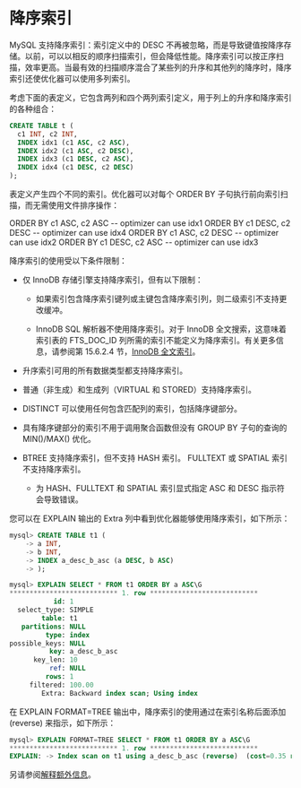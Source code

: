 # 降序索引

MySQL 支持降序索引：索引定义中的 DESC 不再被忽略，而是导致键值按降序存储。以前，可以以相反的顺序扫描索引，但会降低性能。降序索引可以按正序扫描，效率更高。当最有效的扫描顺序混合了某些列的升序和其他列的降序时，降序索引还使优化器可以使用多列索引。

考虑下面的表定义，它包含两列和四个两列索引定义，用于列上的升序和降序索引的各种组合：

```sql
CREATE TABLE t (
  c1 INT, c2 INT,
  INDEX idx1 (c1 ASC, c2 ASC),
  INDEX idx2 (c1 ASC, c2 DESC),
  INDEX idx3 (c1 DESC, c2 ASC),
  INDEX idx4 (c1 DESC, c2 DESC)
);
```

表定义产生四个不同的索引。优化器可以对每个 ORDER BY 子句执行前向索引扫描，而无需使用文件排序操作：

ORDER BY c1 ASC, c2 ASC    -- optimizer can use idx1
ORDER BY c1 DESC, c2 DESC  -- optimizer can use idx4
ORDER BY c1 ASC, c2 DESC   -- optimizer can use idx2
ORDER BY c1 DESC, c2 ASC   -- optimizer can use idx3

降序索引的使用受以下条件限制：

- 仅 InnoDB 存储引擎支持降序索引，但有以下限制：

  - 如果索引包含降序索引键列或主键包含降序索引列，则二级索引不支持更改缓冲。

  - InnoDB SQL 解析器不使用降序索引。对于 InnoDB 全文搜索，这意味着索引表的 FTS_DOC_ID 列所需的索引不能定义为降序索引。有关更多信息，请参阅第 15.6.2.4 节，[InnoDB 全文索引](https://dev.mysql.com/doc/refman/8.0/en/innodb-fulltext-index.html)。

- 升序索引可用的所有数据类型都支持降序索引。

- 普通（非生成）和生成列（VIRTUAL 和 STORED）支持降序索引。

- DISTINCT 可以使用任何包含匹配列的索引，包括降序键部分。

- 具有降序键部分的索引不用于调用聚合函数但没有 GROUP BY 子句的查询的 MIN()/MAX() 优化。

- BTREE 支持降序索引，但不支持 HASH 索引。 FULLTEXT 或 SPATIAL 索引不支持降序索引。

  - 为 HASH、FULLTEXT 和 SPATIAL 索引显式指定 ASC 和 DESC 指示符会导致错误。

您可以在 EXPLAIN 输出的 Extra 列中看到优化器能够使用降序索引，如下所示：

```sql
mysql> CREATE TABLE t1 (
    -> a INT, 
    -> b INT, 
    -> INDEX a_desc_b_asc (a DESC, b ASC)
    -> );

mysql> EXPLAIN SELECT * FROM t1 ORDER BY a ASC\G
*************************** 1. row ***************************
           id: 1
  select_type: SIMPLE
        table: t1
   partitions: NULL
         type: index
possible_keys: NULL
          key: a_desc_b_asc
      key_len: 10
          ref: NULL
         rows: 1
     filtered: 100.00
        Extra: Backward index scan; Using index
```

在 EXPLAIN FORMAT=TREE 输出中，降序索引的使用通过在索引名称后面添加 (reverse) 来指示，如下所示：

```sql
mysql> EXPLAIN FORMAT=TREE SELECT * FROM t1 ORDER BY a ASC\G 
*************************** 1. row ***************************
EXPLAIN: -> Index scan on t1 using a_desc_b_asc (reverse)  (cost=0.35 rows=1)
```

另请参阅[解释额外信息](/MySQL参考手册/优化/了解查询执行计划/解释输出格式.md#解释额外信息-extra)。
